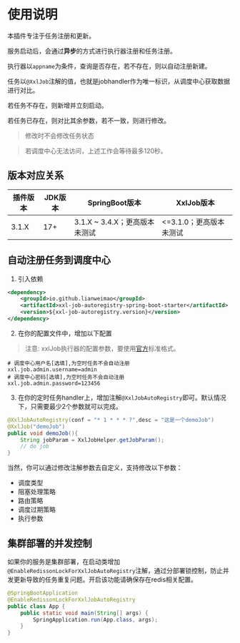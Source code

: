 # 使用说明

本插件专注于任务注册和更新。

服务启动后，会通过**异步**的方式进行执行器注册和任务注册。

执行器以`appname`为条件，查询是否存在，若不存在，则以自动注册新建。

任务以`@XxlJob`注解的值，也就是jobhandler作为唯一标识，从调度中心获取数据进行对比。

若任务不存在，则新增并立刻启动。

若任务已存在，则对比其余参数，若不一致，则进行修改。

> 修改时不会修改任务状态

> 若调度中心无法访问，上述工作会等待最多120秒。

## 版本对应关系

| 插件版本  | JDK版本 | SpringBoot版本                | XxlJob版本              |
|-------| ------- | ----------------------------- | ----------------------- |
| 3.1.X | 17+     | 3.1.X ~ 3.4.X；更高版本未测试 | <=3.1.0；更高版本未测试 |

## 自动注册任务到调度中心

1. 引入依赖

~~~xml
<dependency>
    <groupId>io.github.lianweimao</groupId>
    <artifactId>xxl-job-autoregistry-spring-boot-starter</artifactId>
    <version>${xxl-job-autoregistry.version}</version>
</dependency>
~~~

2. 在你的配置文件中，增加以下配置

> 注意: xxlJob执行器的配置参数，要使用[官方](https://www.xuxueli.com/xxl-job/)标准格式。

~~~properties
# 调度中心用户名[选填],为空时任务不会自动注册
xxl.job.admin.username=admin
# 调度中心密码[选填],为空时任务不会自动注册
xxl.job.admin.password=123456
~~~

3. 在你的定时任务handler上，增加注解`@XxlJobAutoRegistry`即可。默认情况下，只需要最少2个参数就可以完成。

~~~java
@XxlJobAutoRegistry(conf = "* 1 * * * ?",desc = "这是一个demoJob")
@XxlJob("demoJob")
public void demoJob(){
    String jobParam = XxlJobHelper.getJobParam();
    // do job
}
~~~

当然，你可以通过修改注解参数去自定义，支持修改以下参数：

* 调度类型
* 阻塞处理策略
* 路由策略
* 调度过期策略
* 执行参数

## 集群部署的并发控制

如果你的服务是集群部署，在启动类增加`@EnableRedissonLockForXxlJobAutoRegistry`注解，通过分部署锁控制，防止并发更新导致的任务重复问题。开启该功能请确保存在redis相关配置。
~~~java
@SpringBootApplication
@EnableRedissonLockForXxlJobAutoRegistry
public class App {
    public static void main(String[] args) {
        SpringApplication.run(App.class, args);
    }
}
~~~
